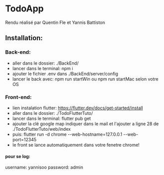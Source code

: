 # TodoApp

Rendu réalisé par Quentin Fle et Yannis Battiston

## Installation:

### Back-end:
  - aller dans le dossier: ./BackEnd/
  - lancer dans le terminal: npm i
  - ajouter le fichier .env dans ./BackEnd/server/config
  - lancer le back avec: npm run startWin ou npm run startMac selon votre OS

### Front-end: 

  - lien instalation flutter: https://flutter.dev/docs/get-started/install
  - aller dans le dossier: ./TodoFlutterTuto/
  - lancer dans le terminal: flutter pub get
  - ajouter la clé google map indiquer dans le mail et l'ajouter a ligne 28 de ./TodoFlutterTuto/web/index
  - puis: flutter run -d chrome --web-hostname=127.0.0.1 --web-port=12345
  - le front se lance automatiquement dans votre fenetre chrome!


#### pour se log: 

  username: yannisoo 
  password: admin
